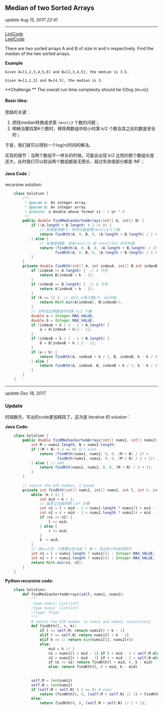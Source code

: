 ## Median of two Sorted Arrays
_update Aug 15, 2017 22:41_

---
[LintCode](http://www.lintcode.com/en/problem/median-of-two-sorted-arrays/#)   
[LeetCode](https://leetcode.com/problems/median-of-two-sorted-arrays/description/)

There are two sorted arrays A and B of size m and n respectively. Find the median of the two sorted arrays.

**Example**

    Given A=[1,2,3,4,5,6] and B=[2,3,4,5], the median is 3.5.
    
    Given A=[1,2,3] and B=[4,5], the median is 3.

**Challenge **
The overall run time complexity should be O(log (m+n)).

#### Basic Idea:
思路的关键：

1.  把找median转换成求第 `(m+n)/2` 个数的问题；
2.  明确当要找第K个数时，移除两数组中较小的第 k/2 个数及其之前的数是安全的；

于是，我们就可以得到一个log(n)时间的解法。

实现的细节：当两个数组不一样长的时候，可能会出现 k/2 比短的那个数组长度还大，此时我们可以假设两个数组都是无限长，超过有效值部分都是 INF；

#### Java Code：
recursive solution:
```java
    class Solution {
        /**
         * @param A: An integer array.
         * @param B: An integer array.
         * @return: a double whose format is *.5 or *.0
         */
        public double findMedianSortedArrays(int[] A, int[] B) {
            if ((A.length + B.length) % 2 != 0) {
                // 如果是奇数个，则中位数是第(m+n)/2+1个数
                return findKth(A, 0, B, 0, (A.length + B.length) / 2 + 1);
            } else {
                // 如果是偶数，则是(m+n)/2 和 (m+n)/2+1 的平均值
                return (findKth(A, 0, B, 0, (A.length + B.length) / 2) + 
                       findKth(A, 0, B, 0, (A.length + B.length) / 2 + 1)) / 2;
            }
        }
        private double findKth(int[] A, int indexA, int[] B,int indexB, int k) {
            if (indexA >= A.length) {  // A 为空
                return B[indexB + k - 1];
            }
            if (indexB >= B.length) {  // B 为空
                return A[indexA + k - 1];
            }
            if (k == 1) {  // 出口，k表示第k个，从1开始
                return Math.min(A[indexA], B[indexB]);
            }
            // 分别找出两数组中的第 k/2 个数
            double a = Integer.MAX_VALUE;
            double b = Integer.MAX_VALUE;
            if (indexA + k / 2 - 1 < A.length) {
                a = A[indexA + k/2 - 1];
            }
            if (indexB + k / 2 - 1 < B.length) {
                b = B[indexB + k / 2 - 1];
            }
            if (a < b) {
                return findKth(A, indexA + k / 2, B, indexB, k - k / 2);
            } else {
                return findKth(A, indexA, B, indexB + k / 2, k - k / 2);
            }
        }
    }
```
---

_update Dec 18, 2017_

### Update
时隔数月，写出的code更加精简了。这次是 iterative 的 solution：

**Java Code:**
```java
    class Solution {
        public double findMedianSortedArrays(int[] nums1, int[] nums2) {
            int M = nums1.length, N = nums2.length;
            if ((M + N) % 2 == 0) {// even
                return (findKth(nums1, nums2, 0, 0, (M + N) / 2) + 
                        findKth(nums1, nums2, 0, 0, (M + N) / 2 + 1)) / 2.0;
            } else { // odd
                return findKth(nums1, nums2, 0, 0, (M + N) / 2 + 1);
            }
        }
        
        // return the kth number, 1 based
        private int findKth(int[] nums1, int[] nums2, int l, int r, int k) {
            while (k > 1) {
                int mid = k / 2;
                // 越界之后就按照 inf 计算
                int n1 = l + mid - 1 < nums1.length ? nums1[l + mid - 1] : Integer.MAX_VALUE;
                int n2 = r + mid - 1 < nums2.length ? nums2[r + mid - 1] : Integer.MAX_VALUE;
                if (n1 <= n2) {
                    l += mid;
                } else {
                    r += mid;
                }
                k -= mid;
            }
            // 当k==1时，只需要比较当前 l 和 r 选出较小的返回即可
            int n1 = l < nums1.length ? nums1[l] : Integer.MAX_VALUE;
            int n2 = r < nums2.length ? nums2[r] : Integer.MAX_VALUE;
            return Math.min(n1, n2);
        }
    }
```

**Python recursive code:**
```python
    class Solution:
        def findMedianSortedArrays(self, nums1, nums2):
            """
            :type nums1: List[int]
            :type nums2: List[int]
            :rtype: float
            """
            # return the kth number in nums1 and nums2, recursively
            def findKth(l, r, k):
                if l >= self.M: return nums2[r + k - 1]
                elif r >= self.N: return nums1[l + k - 1]
                elif k == 1: return min(nums1[l], nums2[r])
                else:
                    mid = k // 2
                    n1 = nums1[l + mid - 1] if l + mid - 1 < self.M else float('inf')
                    n2 = nums2[r + mid - 1] if r + mid - 1 < self.N else float('inf')
                    if n1 <= n2: return findKth(l + mid, r, k - mid)
                    else: return findKth(l, r + mid, k - mid)
                
            
            self.M = len(nums1)
            self.N = len(nums2)
            if (self.M + self.N) % 2 == 0: # even
                return (findKth(0, 0, (self.M + self.N) // 2) + findKth(0, 0, (self.M + self.N) // 2 + 1)) / 2.0;
            else:
                return findKth(0, 0, (self.M + self.N) // 2 + 1);
```



